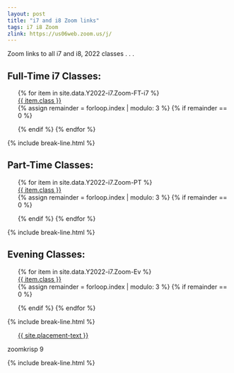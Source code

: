 ```yaml
---
layout: post
title: "i7 and i8 Zoom links"
tags: i7 i8 Zoom
zlink: https://us06web.zoom.us/j/
---
```


Zoom links to all i7 and i8, 2022 classes . . .

<div class="wrap">
  <h2>Full-Time i7 Classes:</h2>
  <ul style="list-style: none;" class="buttons">
    {% for item in site.data.Y2022-i7.Zoom-FT-i7 %}
      <li class="buttons__item">
        <a class="shiney" href="{{ page.zlink }}{{ item.link }}">{{ item.class }}</a>
      </li>
      {% assign remainder = forloop.index | modulo: 3 %}
      {% if remainder == 0 %}
        </ul>
        <ul style="list-style: none;" class="buttons">
      {% endif %}
    {% endfor %}
  </ul>
</div>
{% include break-line.html %}

<div class="wrap">
  <h2>Part-Time Classes:</h2>
  <ul style="list-style: none;" class="buttons">
    {% for item in site.data.Y2022-i7.Zoom-PT %}
      <li class="buttons__item">
        <a class="shiney" href="{{ page.zlink }}{{ item.link }}">{{ item.class }}</a>
      </li>
      {% assign remainder = forloop.index | modulo: 3 %}
      {% if remainder == 0 %} 
        </ul>
        <ul style="list-style: none;" class="buttons">
      {% endif %}
    {% endfor %}
  </ul>
</div>
{% include break-line.html %}

<div class="wrap">
  <h2>Evening Classes:</h2>
  <ul style="list-style: none;" class="buttons">
    {% for item in site.data.Y2022-i7.Zoom-Ev %}
      <li class="buttons__item">
        <a class="shiney" href="{{ page.zlink }}{{ item.link }}">{{ item.class }}</a>
      </li>
      {% assign remainder = forloop.index | modulo: 3 %}
      {% if remainder == 0 %} 
        </ul>
        <ul style="list-style: none;" class="buttons">
      {% endif %}
    {% endfor %}
  </ul>
</div>
{% include break-line.html %}

<div class="wrap">
  <ul style="list-style: none;" class="buttons">
    <li class="buttons__item">
      <a class="shiney" href="{{ site.placement-link }}">{{ site.placement-text }}</a>
    </li>
  </ul>
  <p>zoomkrisp 9</p>
</div>

{% include break-line.html %}


